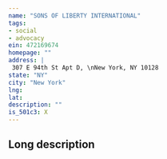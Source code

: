 ```yaml
---
name: "SONS OF LIBERTY INTERNATIONAL"
tags:
- social
- advocacy
ein: 472169674
homepage: ""
address: |
 307 E 94th St Apt D, \nNew York, NY 10128
state: "NY"
city: "New York"
lng: 
lat: 
description: ""
is_501c3: X
---
```


## Long description


